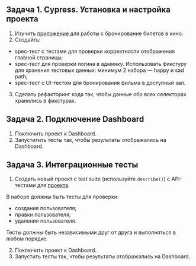 

  ## Задача 1. Cypress. Установка и настройка проекта

 1. Изучить [приложение](https://github.com/Evgeniy-Varlamov/FS21-diplom) для работы с бронирование билетов в кино.
 2. Создайть:
 - spec-тест с тестами для проверки корректности отображения главной страницы;
 - spec-тест для проверки логина в админку. Использовать фикстуру для хранения тестовых данных: минимум 2 набора — happy и sad path;
 - spec-тест с UI-тестом для бронирования фильма в доступный зал.
 3. Сделать рефакторинг кода так, чтобы данные обо всех селекторах хранились в фикстурах.

  ## Задача 2. Подключение Dashboard
  
  1. Поключить проект к Dashboard.
  2. Запуститить тесты так, чтобы результаты отображались на Dashboard.

  ## Задача 3. Интеграционные тесты
  
  1. Создать новый проект с test suite (используйте `describe()`) с API-тестами для [проекта](https://petstore.swagger.io/#/).
  
  В наборе должны быть тесты для проверки:
  - создания пользователя;
  - правки пользователя;
  - удаления пользователя.

  Тесты должны быть независимыми друг от друга и выполняться в любом порядке.
  
  2. Поключить  проект к Dashboard.
  3. Запустить тесты так, чтобы результаты отображались на Dashboard.
